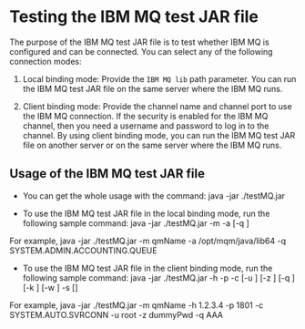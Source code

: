 # Testing the IBM MQ test JAR file

The purpose of the IBM MQ test JAR file is to test whether IBM MQ is configured and can be connected. You can select any of the following connection modes:

1. Local binding mode: Provide the `IBM MQ lib` path parameter. You can run the IBM MQ test JAR file on the same server where the IBM MQ runs.

2. Client binding mode: Provide the channel name and channel port to use the IBM MQ connection. If the security is enabled for the IBM MQ channel, then you need a username and password to log in to the channel. By using client binding mode, you can run the IBM MQ test JAR file on another server or on the same server where the IBM MQ runs. 

## Usage of the IBM MQ test JAR file

- You can get the whole usage with the command: java -jar ./testMQ.jar 

- To use the IBM MQ test JAR file in the local binding mode, run the following sample command: 
java -jar ./testMQ.jar -m <qmgr-name> -a <lib-path> [-q <queueName>]

For example, java -jar ./testMQ.jar -m qmName -a /opt/mqm/java/lib64 -q SYSTEM.ADMIN.ACCOUNTING.QUEUE

- To use the IBM MQ test JAR file in the client binding mode, run the following sample command: 
java -jar ./testMQ.jar -h <host> -p <port> -c <channel> [-u <user>] [-z <password>] [-q <queueName>] [-k <keystore>] [-w <keystore-password>] -s [<ciph-suite>]

For example, java -jar ./testMQ.jar -m qmName -h 1.2.3.4 -p 1801 -c SYSTEM.AUTO.SVRCONN -u root -z dummyPwd -q AAA



